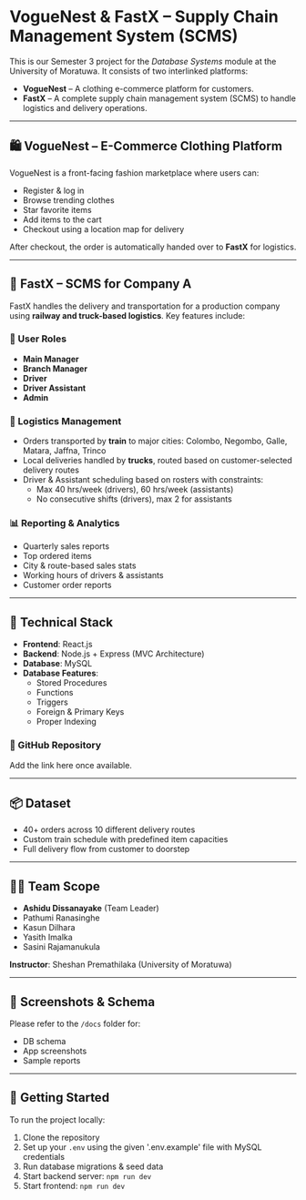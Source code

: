 # VogueNest & FastX – Supply Chain Management System (SCMS)

This is our Semester 3 project for the *Database Systems* module at the University of Moratuwa. It consists of two interlinked platforms:

- **VogueNest** – A clothing e-commerce platform for customers.
- **FastX** – A complete supply chain management system (SCMS) to handle logistics and delivery operations.

---

## 🛍️ VogueNest – E-Commerce Clothing Platform

VogueNest is a front-facing fashion marketplace where users can:
- Register & log in
- Browse trending clothes
- Star favorite items
- Add items to the cart
- Checkout using a location map for delivery

After checkout, the order is automatically handed over to **FastX** for logistics.

---

## 🚛 FastX – SCMS for Company A

FastX handles the delivery and transportation for a production company using **railway and truck-based logistics**. Key features include:

### 👥 User Roles
- **Main Manager**
- **Branch Manager**
- **Driver**
- **Driver Assistant**
- **Admin**

### 🚂 Logistics Management
- Orders transported by **train** to major cities: Colombo, Negombo, Galle, Matara, Jaffna, Trinco
- Local deliveries handled by **trucks**, routed based on customer-selected delivery routes
- Driver & Assistant scheduling based on rosters with constraints:
  - Max 40 hrs/week (drivers), 60 hrs/week (assistants)
  - No consecutive shifts (drivers), max 2 for assistants

### 📊 Reporting & Analytics
- Quarterly sales reports
- Top ordered items
- City & route-based sales stats
- Working hours of drivers & assistants
- Customer order reports

---

## 🧱 Technical Stack

- **Frontend**: React.js
- **Backend**: Node.js + Express (MVC Architecture)
- **Database**: MySQL
- **Database Features**:
  - Stored Procedures
  - Functions
  - Triggers
  - Foreign & Primary Keys
  - Proper Indexing

### 🔗 GitHub Repository
Add the link here once available.

---

## 📦 Dataset

- 40+ orders across 10 different delivery routes
- Custom train schedule with predefined item capacities
- Full delivery flow from customer to doorstep

---

## 👨‍💻 Team Scope

- **Ashidu Dissanayake** (Team Leader)
- Pathumi Ranasinghe
- Kasun Dilhara
- Yasith Imalka
- Sasini Rajamanukula

**Instructor**: Sheshan Premathilaka (University of Moratuwa)

---

## 📸 Screenshots & Schema

Please refer to the `/docs` folder for:
- DB schema
- App screenshots
- Sample reports

---

## 🚀 Getting Started

To run the project locally:

1. Clone the repository
2. Set up your `.env` using the given '.env.example' file with MySQL credentials
3. Run database migrations & seed data
4. Start backend server: `npm run dev`
5. Start frontend: `npm run dev`
